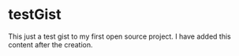 testGist
========

This just a test gist to my first open source project.
I have added this content after the creation.
